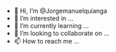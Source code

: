 - 👋 Hi, I’m @Jorgemanuelquianga
- 👀 I’m interested in ...
- 🌱 I’m currently learning ...
- 💞️ I’m looking to collaborate on ...
- 📫 How to reach me ...

<!---
Jorgemanuelquianga/Jorgemanuelquianga is a ✨ special ✨ repository because its `README.md` (this file) appears on your GitHub profile.
You can click the Preview link to take a look at your changes.
--->
